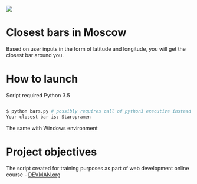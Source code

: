 
![](https://media.giphy.com/media/gKs9nR65jrMqY/giphy.gif)

# Closest bars in Moscow

Based on user inputs in the form of latitude and longitude, you will get the closest bar around you.

# How to launch

Script required Python 3.5

```bash

$ python bars.py # possibly requires call of python3 executive instead of just python
Your closest bar is: Staropramen

```

The same with Windows environment

# Project objectives

The script created for training purposes as part of web development online course - [DEVMAN.org](https://devman.org)
